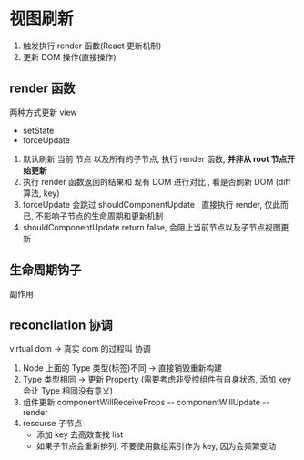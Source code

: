 # 视图刷新

1. 触发执行 render 函数(React 更新机制)
2. 更新 DOM 操作(直接操作)

## render 函数

两种方式更新 view

- setState
- forceUpdate

1. 默认刷新 当前 节点 以及所有的子节点, 执行 render 函数, **并非从 root 节点开始更新**
2. 执行 render 函数返回的结果和 现有 DOM 进行对比 , 看是否刷新 DOM (diff 算法, key)
3. forceUpdate 会跳过 shouldComponentUpdate , 直接执行 render, 仅此而已, 不影响子节点的生命周期和更新机制
4. shouldComponentUpdate return false, 会阻止当前节点以及子节点视图更新

## 生命周期钩子

副作用

## reconcliation 协调

virtual dom -> 真实 dom 的过程叫 协调

1. Node 上面的 Type 类型(标签)不同 -> 直接销毁重新构建
2. Type 类型相同 -> 更新 Property (需要考虑非受控组件有自身状态, 添加 key 会让 Type 相同没有意义)
3. 组件更新 componentWillReceiveProps -- componentWillUpdate -- render
4. rescurse 子节点
   - 添加 key 去高效查找 list
   - 如果子节点会重新排列, 不要使用数组索引作为 key, 因为会频繁变动
